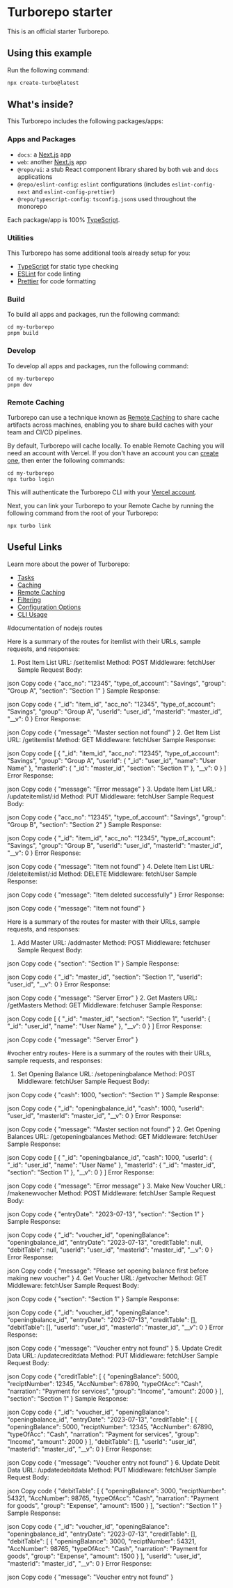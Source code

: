 # Turborepo starter

This is an official starter Turborepo.

## Using this example

Run the following command:

```sh
npx create-turbo@latest
```

## What's inside?

This Turborepo includes the following packages/apps:

### Apps and Packages

- `docs`: a [Next.js](https://nextjs.org/) app
- `web`: another [Next.js](https://nextjs.org/) app
- `@repo/ui`: a stub React component library shared by both `web` and `docs` applications
- `@repo/eslint-config`: `eslint` configurations (includes `eslint-config-next` and `eslint-config-prettier`)
- `@repo/typescript-config`: `tsconfig.json`s used throughout the monorepo

Each package/app is 100% [TypeScript](https://www.typescriptlang.org/).

### Utilities

This Turborepo has some additional tools already setup for you:

- [TypeScript](https://www.typescriptlang.org/) for static type checking
- [ESLint](https://eslint.org/) for code linting
- [Prettier](https://prettier.io) for code formatting

### Build

To build all apps and packages, run the following command:

```
cd my-turborepo
pnpm build
```

### Develop

To develop all apps and packages, run the following command:

```
cd my-turborepo
pnpm dev
```

### Remote Caching

Turborepo can use a technique known as [Remote Caching](https://turbo.build/repo/docs/core-concepts/remote-caching) to share cache artifacts across machines, enabling you to share build caches with your team and CI/CD pipelines.

By default, Turborepo will cache locally. To enable Remote Caching you will need an account with Vercel. If you don't have an account you can [create one](https://vercel.com/signup), then enter the following commands:

```
cd my-turborepo
npx turbo login
```

This will authenticate the Turborepo CLI with your [Vercel account](https://vercel.com/docs/concepts/personal-accounts/overview).

Next, you can link your Turborepo to your Remote Cache by running the following command from the root of your Turborepo:

```
npx turbo link
```

## Useful Links

Learn more about the power of Turborepo:

- [Tasks](https://turbo.build/repo/docs/core-concepts/monorepos/running-tasks)
- [Caching](https://turbo.build/repo/docs/core-concepts/caching)
- [Remote Caching](https://turbo.build/repo/docs/core-concepts/remote-caching)
- [Filtering](https://turbo.build/repo/docs/core-concepts/monorepos/filtering)
- [Configuration Options](https://turbo.build/repo/docs/reference/configuration)
- [CLI Usage](https://turbo.build/repo/docs/reference/command-line-reference)

#documentation of nodejs routes

Here is a summary of the routes for itemlist with their URLs, sample requests, and responses:

1. Post Item List
URL: /setitemlist
Method: POST
Middleware: fetchUser
Sample Request Body:

json
Copy code
{
  "acc_no": "12345",
  "type_of_account": "Savings",
  "group": "Group A",
  "section": "Section 1"
}
Sample Response:

json
Copy code
{
  "_id": "item_id",
  "acc_no": "12345",
  "type_of_account": "Savings",
  "group": "Group A",
  "userId": "user_id",
  "masterId": "master_id",
  "__v": 0
}
Error Response:

json
Copy code
{
  "message": "Master section not found"
}
2. Get Item List
URL: /getitemlist
Method: GET
Middleware: fetchUser
Sample Response:

json
Copy code
[
  {
    "_id": "item_id",
    "acc_no": "12345",
    "type_of_account": "Savings",
    "group": "Group A",
    "userId": {
      "_id": "user_id",
      "name": "User Name"
    },
    "masterId": {
      "_id": "master_id",
      "section": "Section 1"
    },
    "__v": 0
  }
]
Error Response:

json
Copy code
{
  "message": "Error message"
}
3. Update Item List
URL: /updateitemlist/:id
Method: PUT
Middleware: fetchUser
Sample Request Body:

json
Copy code
{
  "acc_no": "12345",
  "type_of_account": "Savings",
  "group": "Group B",
  "section": "Section 2"
}
Sample Response:

json
Copy code
{
  "_id": "item_id",
  "acc_no": "12345",
  "type_of_account": "Savings",
  "group": "Group B",
  "userId": "user_id",
  "masterId": "master_id",
  "__v": 0
}
Error Response:

json
Copy code
{
  "message": "Item not found"
}
4. Delete Item List
URL: /deleteitemlist/:id
Method: DELETE
Middleware: fetchUser
Sample Response:

json
Copy code
{
  "message": "Item deleted successfully"
}
Error Response:

json
Copy code
{
  "message": "Item not found"
}

Here is a summary of the routes for master with their URLs, sample requests, and responses:

1. Add Master
URL: /addmaster
Method: POST
Middleware: fetchuser
Sample Request Body:

json
Copy code
{
  "section": "Section 1"
}
Sample Response:

json
Copy code
{
  "_id": "master_id",
  "section": "Section 1",
  "userId": "user_id",
  "__v": 0
}
Error Response:

json
Copy code
{
  "message": "Server Error"
}
2. Get Masters
URL: /getMasters
Method: GET
Middleware: fetchuser
Sample Response:

json
Copy code
[
  {
    "_id": "master_id",
    "section": "Section 1",
    "userId": {
      "_id": "user_id",
      "name": "User Name"
    },
    "__v": 0
  }
]
Error Response:

json
Copy code
{
  "message": "Server Error"
}

#vocher entry routes- 
Here is a summary of the routes with their URLs, sample requests, and responses:

1. Set Opening Balance
URL: /setopeningbalance
Method: POST
Middleware: fetchUser
Sample Request Body:

json
Copy code
{
  "cash": 1000,
  "section": "Section 1"
}
Sample Response:

json
Copy code
{
  "_id": "openingbalance_id",
  "cash": 1000,
  "userId": "user_id",
  "masterId": "master_id",
  "__v": 0
}
Error Response:

json
Copy code
{
  "message": "Master section not found"
}
2. Get Opening Balances
URL: /getopeningbalances
Method: GET
Middleware: fetchUser
Sample Response:

json
Copy code
[
  {
    "_id": "openingbalance_id",
    "cash": 1000,
    "userId": {
      "_id": "user_id",
      "name": "User Name"
    },
    "masterId": {
      "_id": "master_id",
      "section": "Section 1"
    },
    "__v": 0
  }
]
Error Response:

json
Copy code
{
  "message": "Error message"
}
3. Make New Voucher
URL: /makenewvocher
Method: POST
Middleware: fetchUser
Sample Request Body:

json
Copy code
{
  "entryDate": "2023-07-13",
  "section": "Section 1"
}
Sample Response:

json
Copy code
{
  "_id": "voucher_id",
  "openingBalance": "openingbalance_id",
  "entryDate": "2023-07-13",
  "creditTable": null,
  "debitTable": null,
  "userId": "user_id",
  "masterId": "master_id",
  "__v": 0
}
Error Response:

json
Copy code
{
  "message": "Please set opening balance first before making new voucher"
}
4. Get Voucher
URL: /getvocher
Method: GET
Middleware: fetchUser
Sample Request Body:

json
Copy code
{
  "section": "Section 1"
}
Sample Response:

json
Copy code
{
  "_id": "voucher_id",
  "openingBalance": "openingbalance_id",
  "entryDate": "2023-07-13",
  "creditTable": [],
  "debitTable": [],
  "userId": "user_id",
  "masterId": "master_id",
  "__v": 0
}
Error Response:

json
Copy code
{
  "message": "Voucher entry not found"
}
5. Update Credit Data
URL: /updatecreditdata
Method: PUT
Middleware: fetchUser
Sample Request Body:

json
Copy code
{
  "creditTable": [
    {
      "openingBalance": 5000,
      "reciptNumber": 12345,
      "AccNumber": 67890,
      "typeOfAcc": "Cash",
      "narration": "Payment for services",
      "group": "Income",
      "amount": 2000
    }
  ],
  "section": "Section 1"
}
Sample Response:

json
Copy code
{
  "_id": "voucher_id",
  "openingBalance": "openingbalance_id",
  "entryDate": "2023-07-13",
  "creditTable": [
    {
      "openingBalance": 5000,
      "reciptNumber": 12345,
      "AccNumber": 67890,
      "typeOfAcc": "Cash",
      "narration": "Payment for services",
      "group": "Income",
      "amount": 2000
    }
  ],
  "debitTable": [],
  "userId": "user_id",
  "masterId": "master_id",
  "__v": 0
}
Error Response:

json
Copy code
{
  "message": "Voucher entry not found"
}
6. Update Debit Data
URL: /updatedebitdata
Method: PUT
Middleware: fetchUser
Sample Request Body:

json
Copy code
{
  "debitTable": [
    {
      "openingBalance": 3000,
      "reciptNumber": 54321,
      "AccNumber": 98765,
      "typeOfAcc": "Cash",
      "narration": "Payment for goods",
      "group": "Expense",
      "amount": 1500
    }
  ],
  "section": "Section 1"
}
Sample Response:

json
Copy code
{
  "_id": "voucher_id",
  "openingBalance": "openingbalance_id",
  "entryDate": "2023-07-13",
  "creditTable": [],
  "debitTable": [
    {
      "openingBalance": 3000,
      "reciptNumber": 54321,
      "AccNumber": 98765,
      "typeOfAcc": "Cash",
      "narration": "Payment for goods",
      "group": "Expense",
      "amount": 1500
    }
  ],
  "userId": "user_id",
  "masterId": "master_id",
  "__v": 0
}
Error Response:

json
Copy code
{
  "message": "Voucher entry not found"
}







